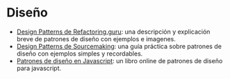 # Diseño

- [Design Patterns de Refactoring.guru](https://refactoring.guru/design-patterns): una descripción y explicación breve de patrones de diseño con ejemplos e imagenes.
- [Design Patterns de Sourcemaking](https://sourcemaking.com/design_patterns): una guía práctica sobre patrones de diseño con ejemplos simples y recordables.
- [Patrones de diseño en Javascript](https://addyosmani.com/resources/essentialjsdesignpatterns/book/): un libro online de patrones de diseño para javascript.
